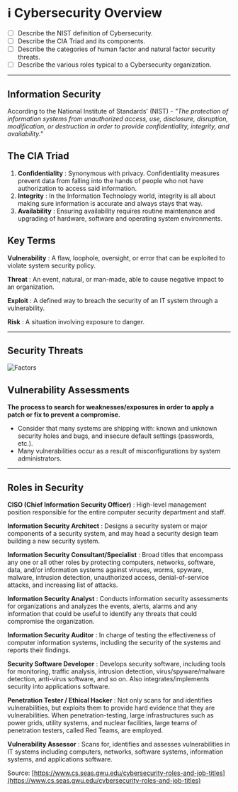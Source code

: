 # ℹ Cybersecurity Overview

* [ ] Describe the NIST definition of Cybersecurity.
* [ ] Describe the CIA Triad and its components.
* [ ] Describe the categories of human factor and natural factor security threats.
* [ ] Describe the various roles typical to a Cybersecurity organization.

***

## Information Security

According to the National Institute of Standards' (NIST) - _"The protection of information systems from unauthorized access, use, disclosure, disruption, modification, or destruction in order to provide confidentiality, integrity, and availability."_

## The CIA Triad

1. **Confidentiality** : Synonymous with privacy. Confidentiality measures prevent data from falling into the hands of people who not have authorization to access said information.
2. **Integrity** : In the Information Technology world, integrity is all about making sure information is accurate and always stays that way.
3. **Availability** : Ensuring availability requires routine maintenance and upgrading of hardware, software and operating system environments.

## Key Terms

**Vulnerability** : A flaw, loophole, oversight, or error that can be exploited to violate system security policy.

**Threat** : An event, natural, or man-made, able to cause negative impact to an organization.

**Exploit** : A defined way to breach the security of an IT system through a vulnerability.

**Risk** : A situation involving exposure to danger.

***

## Security Threats

![Factors](https://ptgmedia.pearsoncmg.com/images/chap3\_078973446x/elementLinks/03fig03.jpg)

## Vulnerability Assessments

**The process to search for weaknesses/exposures in order to apply a patch or fix to prevent a compromise.**

* Consider that many systems are shipping with: known and unknown security holes and bugs, and insecure default settings (passwords, etc.).
* Many vulnerabilities occur as a result of misconfigurations by system administrators.

***

## Roles in Security

**CISO (Chief Information Security Officer)** : High-level management position responsible for the entire computer security department and staff.

**Information Security Architect** : Designs a security system or major components of a security system, and may head a security design team building a new security system.

**Information Security Consultant/Specialist** : Broad titles that encompass any one or all other roles by protecting computers, networks, software, data, and/or information systems against viruses, worms, spyware, malware, intrusion detection, unauthorized access, denial-of-service attacks, and increasing list of attacks.

**Information Security Analyst** : Conducts information security assessments for organizations and analyzes the events, alerts, alarms and any information that could be useful to identify any threats that could compromise the organization.

**Information Security Auditor** : In charge of testing the effectiveness of computer information systems, including the security of the systems and reports their findings.

**Security Software Developer** : Develops security software, including tools for monitoring, traffic analysis, intrusion detection, virus/spyware/malware detection, anti-virus software, and so on. Also integrates/implements security into applications software.

**Penetration Tester / Ethical Hacker** : Not only scans for and identifies vulnerabilities, but exploits them to provide hard evidence that they are vulnerabilities. When penetration-testing, large infrastructures such as power grids, utility systems, and nuclear facilities, large teams of penetration testers, called Red Teams, are employed.

**Vulnerability Assessor** : Scans for, identifies and assesses vulnerabilities in IT systems including computers, networks, software systems, information systems, and applications software.

Source: [https://www.cs.seas.gwu.edu/cybersecurity-roles-and-job-titles](https://www.cs.seas.gwu.edu/cybersecurity-roles-and-job-titles)
